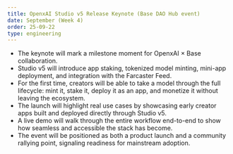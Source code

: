 ```yaml
---
title: OpenxAI Studio v5 Release Keynote (Base DAO Hub event)
date: September (Week 4)
order: 25-09-22
type: engineering
---
```


- The keynote will mark a milestone moment for OpenxAI × Base collaboration.
- Studio v5 will introduce app staking, tokenized model minting, mini-app deployment, and integration with the Farcaster Feed.
- For the first time, creators will be able to take a model through the full lifecycle: mint it, stake it, deploy it as an app, and monetize it without leaving the ecosystem.
- The launch will highlight real use cases by showcasing early creator apps built and deployed directly through Studio v5.
- A live demo will walk through the entire workflow end-to-end to show how seamless and accessible the stack has become.
- The event will be positioned as both a product launch and a community rallying point, signaling readiness for mainstream adoption.
